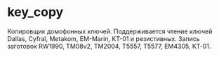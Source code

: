 # key_copy
Копировщик домофонных ключей.
Поддерживается чтение ключей Dallas, Cyfral, Metakom, EM-Marin, KT-01 и резистивных.
Запись заготовок RW1990, TM08v2, TM2004, T5557, T5577, EM4305, KT-01.
